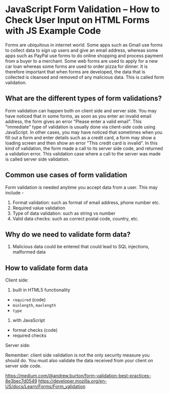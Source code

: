 # JavaScript Form Validation – How to Check User Input on HTML Forms with JS Example Code

Forms are ubiquitous in internet world. Some apps such as Gmail use forms to collect data to sign up users and give an email address, whereas some apps such as PayPal use forms to do online shopping and process payment from a buyer to a merchant. Some web forms are used to apply for a new car loan whereas some forms are used to order pizza for dinner. It is therefore important that when forms are developed, the data that is collected is cleansed and removed of any malicious data. This is called form validation.

## What are the different types of form validations?
Form validation can happen both on client side and server side. You may have noticed that in some forms, as soon as you enter an invalid email address, the form gives an error "Please enter a valid email". This "immediate" type of validation is usually done via client-side code using JavaScript. In other cases, you may have noticed that sometimes when you fill out a form and enter details such as a credit card, a form may show a loading screen and then show an error "This credit card is invalid". In this kind of validation, the form made a call to its server side code, and returned a validation error. This validation case where a call to the server was made is called server side validation. 

<!-- ### TODO insert form validation snapshot here <gif>  -->

## Common use cases of form validation

Form validation is needed anytime you accept data from a user. This may include - 
1. Format validation: such as format of email address, phone number etc.
2. Required value validation
3. Type of data validation: such as string vs number
4. Valid data checks: such as correct postal code, country, etc. 
   
## Why do we need to validate form data?
1. Malicious data could be entered that could lead to SQL injections, malformed data


<!-- <<
You will need form validation when data is entered in a form. A user will enter data, which could be email, phone number. To be sure that the data entered by the user is what it is expected to, you will need to validate the data. 
not only is this good for your API, but is also a way of ensuring security. 
- security attacks like SQL injection
- ensuring all data is entered 
- ensuring data is what it expected to be
>> -->


## How to validate form data
Client side:
 1. built in HTML5 functionality
 - `required` (code)
 - `minlength`, `maxlength`
 - `type`
 
 1. with JavaScript 
- format checks (code)
- required checks


Server side:


Remember: client side validation is not the only security measure you should do. You must also validate the data received from your client on server side code. 


https://medium.com/@andrew.burton/form-validation-best-practices-8e3bec7d0549
https://developer.mozilla.org/en-US/docs/Learn/Forms/Form_validation